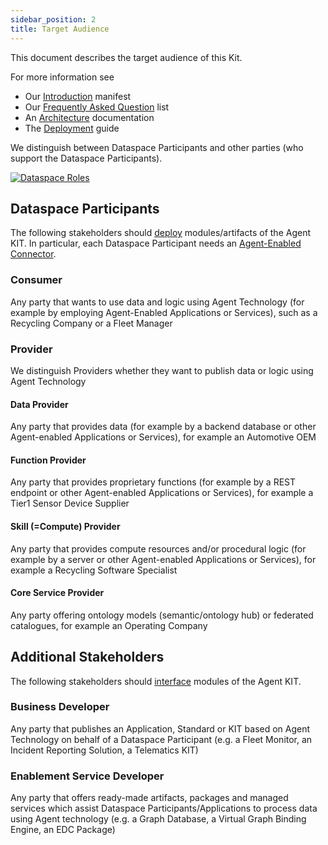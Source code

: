 ```yaml
---
sidebar_position: 2
title: Target Audience
---
```


This document describes the target audience of this Kit. 

For more information see 
* Our [Introduction](audience) manifest
* Our [Frequently Asked Question](faq) list
* An [Architecture](../development-view/architecture) documentation 
* The [Deployment](../operation-view/deployment) guide 

We distinguish between Dataspace Participants and other parties (who support the Dataspace Participants).

[![Dataspace Roles](/img/dataspace_roles_small.png)](/img/dataspace_roles.png)

## Dataspace Participants

The following stakeholders should [deploy](../operation-view/deployment) modules/artifacts of the Agent KIT. 
In particular, each Dataspace Participant needs an [Agent-Enabled Connector](../operation-view/agent_edc). 

### Consumer

Any party that wants to use data and logic using Agent Technology (for example by employing Agent-Enabled Applications or Services), such as a Recycling Company or a Fleet Manager

### Provider

We distinguish Providers whether they want to publish data or logic using Agent Technology

#### Data Provider

Any party that provides data (for example by a backend database or other Agent-enabled Applications or Services), for example an Automotive OEM

#### Function Provider 

Any party that provides proprietary functions (for example by a REST endpoint or other Agent-enabled Applications or Services), for example a Tier1 Sensor Device Supplier

#### Skill (=Compute) Provider

Any party that provides compute resources and/or procedural logic (for example by a server or other Agent-enabled Applications or Services), for example a Recycling Software Specialist

#### Core Service Provider

Any party offering ontology models (semantic/ontology hub) or federated catalogues, for example an Operating Company

## Additional Stakeholders

The following stakeholders should [interface](../development-view/architecture) modules of the Agent KIT.

### Business Developer

Any party that publishes an Application, Standard or KIT based on Agent Technology on behalf of a Dataspace Participant (e.g. a Fleet Monitor, an Incident Reporting Solution, a Telematics KIT)

### Enablement Service Developer

Any party that offers ready-made artifacts, packages and managed services which assist Dataspace Participants/Applications to process data using Agent technology (e.g. a Graph Database, a Virtual Graph Binding Engine, an EDC Package)



